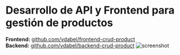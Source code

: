 # Desarrollo de API y Frontend para gestión de productos

**Frontend:** [github.com/vdabel/frontend-crud-product](https://github.com/vdabel/frontend-crud-product)  
**Backend:** [github.com/vdabel/backend-crud-product](https://github.com/vdabel/backend-crud-product)
![screenshot](https://github.com/user-attachments/assets/6289d729-5889-41d0-87a3-ebcc2ebfe748)
